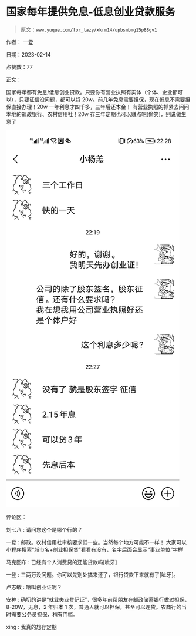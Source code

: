 # 国家每年提供免息-低息创业贷款服务

> 原文：[`www.yuque.com/for_lazy/xkrm14/upbsmbmg15p88gv1`](https://www.yuque.com/for_lazy/xkrm14/upbsmbmg15p88gv1)

作者： 一登

日期：2023-02-14

点赞数：77

正文：

国家每年都有免息/低息创业贷款。只要你有营业执照有实体（个体、企业都可以），只要征信没问题，都可以贷 20w。前几年免息需要担保，现在低息不需要担保直接办理！20w 一年利息才四千多，三年后还本金！ 有营业执照的抓紧去问问本地的邮政银行、农村信用社！20w 存三年定期也可以赚点吧[偷笑]，别说做生意了

![](img/335dd14812325b9ebf3dea65b205e8cd.png)  

评论区：

刘七八 : 请问您这个是哪个行的？

一登 : 邮政。农村信用社审核要求低一些。当然每个地方可能不一样！ 大家可以小程序搜索“城市名+创业担保贷”看看有没有，名字后面会显示“事业单位”字样

马克图布 : 已经有个人消费贷的还能贷款吗[呲牙]

一登 : 三两万没问题。你可以先别处搞来还了，银行贷款下来就有了[呲牙]。

卢志敏 : 啥叫创业证呢？

安神 : 确切的讲是“就业失业登记证”，很多年前帮朋友在邮政储蓄银行做过担保，8-20W，无息，2 年归本 1 次，普通人就可以担保，甚至可以连贷。农商行的当时需要公务员担保，稍有门槛。

xing : 我真的想存定期



